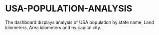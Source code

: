 # USA-POPULATION-ANALYSIS
The dashboard displays analysis of USA population by state name, Land kilometers, Area kilometers and by capital city.
